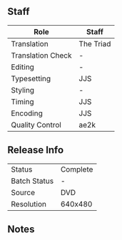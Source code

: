 ## Staff

| Role              | Staff                               |
|-------------------|-------------------------------------|
| Translation       | The Triad                           |
| Translation Check | -                                   |
| Editing           | -                                   |
| Typesetting       | JJS                                 |
| Styling           | -                                   |
| Timing            | JJS                                 |
| Encoding          | JJS                                 |
| Quality Control   | ae2k                                |

## Release Info

|              |           |
|--------------|-----------|
| Status       | Complete  |
| Batch Status | -         |
| Source       | DVD       |
| Resolution   | 640x480   |

## Notes
